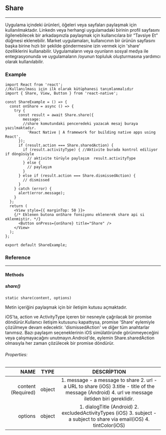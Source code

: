 ## Share
***
  Uygulama içindeki ürünleri, öğeleri veya sayfaları paylaşmak için kullanılmaktadır. Linkedn veya herhangi uygulamadaki birinin profil sayfasını ilgilenebilecek bir arkadaşınızla paylaşmak için kullanıcılara bir “Tavsiye Et” düğmesi eklenebilir. Market uygulamaları, kullanıcının bir ürünün sayfasını başka birine hızlı bir şekilde göndermesine izin vermek için 'share' özelliklerini kullanabilir.
  Uygulamaların veya oyunların sosyal medya ile entegrasyonunda ve uygulamaların /oyunun topluluk oluşturmasına yardımcı olarak kullanılabilir.
### Example
```JS
import React from 'react';
//Kullanılması için ilk olarak kütüphanesi tanımlanmalıdır 
import { Share, View, Button } from 'react-native';

const ShareExample = () => {
  const onShare = async () => {
    try {
      const result = await Share.share({
        message:
        //share komutundaki penceredeki yazacak mesaj buraya yazılmaktadır.
          'React Native | A framework for building native apps using React',
      });
      if (result.action === Share.sharedAction) {
        if (result.activityType) { //Aktivite burada kontrol ediliyor if döngüsüyle
          // aktivite türüyle paylaşım  result.activityType
        } else {
          // paylaşım
        }
      } else if (result.action === Share.dismissedAction) {
        // dismissed
      }
    } catch (error) {
      alert(error.message);
    }
  };
  return (
    <View style={{ marginTop: 50 }}>
    {/* Eklenen butona onShare fonsiyonu eklenerek share api si eklenmiştir. */}
      <Button onPress={onShare} title="Share" />
    </View>
  );
};

export default ShareExample;
```
### Reference
***
#### Methods
##### share()
```JS
static share(content, options)
```
Metin içeriğini paylaşmak için bir iletişim kutusu açmaktadır.

iOS'ta, action ve ActivityType içeren bir nesneyle çağrılacak bir promise döndürür.Kullanıcı iletişim kutusunu kapattıysa, promise 'Share' eylemiyle çözülmeye devam edecektir. 'dismissedAction' ve diğer tüm anahtarlar tanımsız. Bazı paylaşım seçeneklerinin iOS simülatöründe görünmeyeceğini veya çalışmayacağını unutmayın.Android'de, eylemin Share.sharedAction olmasıyla her zaman çözülecek bir promise döndürür.

###### Properties:
| NAME     |  TYPE                      | DESCRİPTION          |                
|--------:|----------------------------|:--------------------:|
|  content (Required) |    object  | 1. message - a message to share  2. url - a URL to share (iOS) 3.title - title of the message (Android) 4. url ve message iletiden biri gereklidir.|                
|options  |  object                | 1. dialogTitle (Android) 2. excludedActivityTypes (iOS) 3. subject - a subject to share via email(iOS) 4. tintColor(iOS)|  

